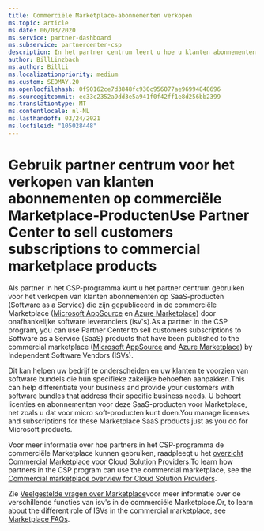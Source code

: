 ```yaml
---
title: Commerciële Marketplace-abonnementen verkopen
ms.topic: article
ms.date: 06/03/2020
ms.service: partner-dashboard
ms.subservice: partnercenter-csp
description: In het partner centrum leert u hoe u klanten abonnementen kunt verkopen aan SaaS-producten die op commerciële Marketplace worden gepubliceerd door onafhankelijke software leveranciers (Isv's).
author: BillLinzbach
ms.author: BillLi
ms.localizationpriority: medium
ms.custom: SEOMAY.20
ms.openlocfilehash: 0f90162ce7d3848fc930c956077ae96994848696
ms.sourcegitcommit: ec33c2352a9dd3e5a941f0f42ff1e8d256bb2399
ms.translationtype: MT
ms.contentlocale: nl-NL
ms.lasthandoff: 03/24/2021
ms.locfileid: "105028448"
---
```

# <a name="use-partner-center-to-sell-customers-subscriptions-to-commercial-marketplace-products"></a><span data-ttu-id="794c2-103">Gebruik partner centrum voor het verkopen van klanten abonnementen op commerciële Marketplace-Producten</span><span class="sxs-lookup"><span data-stu-id="794c2-103">Use Partner Center to sell customers subscriptions to commercial marketplace products</span></span>

<span data-ttu-id="794c2-104">Als partner in het CSP-programma kunt u het partner centrum gebruiken voor het verkopen van klanten abonnementen op SaaS-producten (Software as a Service) die zijn gepubliceerd in de commerciële Marketplace ([Microsoft AppSource](https://appsource.microsoft.com/) en [Azure Marketplace](https://azuremarketplace.microsoft.com/)) door onafhankelijke software leveranciers (isv's).</span><span class="sxs-lookup"><span data-stu-id="794c2-104">As a partner in the CSP program, you can use Partner Center to sell customers subscriptions to Software as a Service (SaaS) products that have been published to the commercial marketplace ([Microsoft AppSource](https://appsource.microsoft.com/) and [Azure Marketplace](https://azuremarketplace.microsoft.com/)) by Independent Software Vendors (ISVs).</span></span>

<span data-ttu-id="794c2-105">Dit kan helpen uw bedrijf te onderscheiden en uw klanten te voorzien van software bundels die hun specifieke zakelijke behoeften aanpakken.</span><span class="sxs-lookup"><span data-stu-id="794c2-105">This can help differentiate your business and provide your customers with software bundles that address their specific business needs.</span></span> <span data-ttu-id="794c2-106">U beheert licenties en abonnementen voor deze SaaS-producten voor Marketplace, net zoals u dat voor micro soft-producten kunt doen.</span><span class="sxs-lookup"><span data-stu-id="794c2-106">You manage licenses and subscriptions for these Marketplace SaaS products just as you do for Microsoft products.</span></span>

<span data-ttu-id="794c2-107">Voor meer informatie over hoe partners in het CSP-programma de commerciële Marketplace kunnen gebruiken, raadpleegt u het [overzicht Commercial Marketplace voor Cloud Solution Providers](csp-commercial-marketplace-overview.md).</span><span class="sxs-lookup"><span data-stu-id="794c2-107">To learn how partners in the CSP program can use the commercial marketplace, see the [Commercial marketplace overview for Cloud Solution Providers](csp-commercial-marketplace-overview.md).</span></span>

<span data-ttu-id="794c2-108">Zie [Veelgestelde vragen over Marketplace](/azure/marketplace/marketplace-faq-publisher-guide)voor meer informatie over de verschillende functies van isv's in de commerciële Marketplace.</span><span class="sxs-lookup"><span data-stu-id="794c2-108">Or, to learn about the different role of ISVs in the commercial marketplace, see [Marketplace FAQs](/azure/marketplace/marketplace-faq-publisher-guide).</span></span>